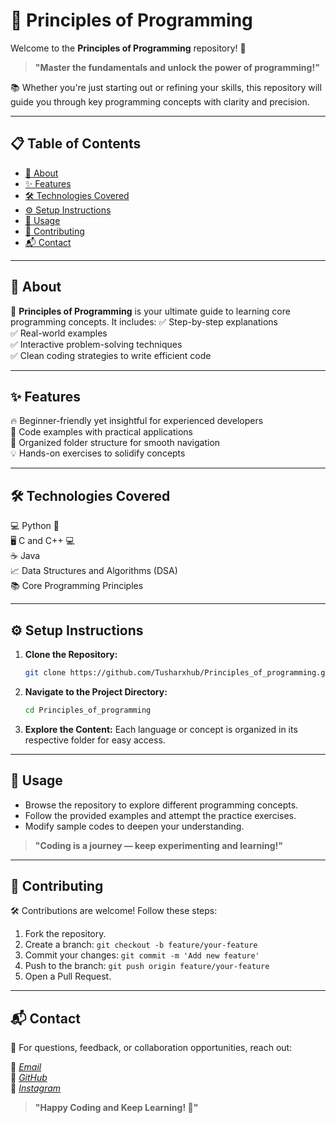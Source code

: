 # 🚀 Principles of Programming

Welcome to the **Principles of Programming** repository! 🎯

> **"Master the fundamentals and unlock the power of programming!"**

📚 Whether you're just starting out or refining your skills, this repository will guide you through key programming concepts with clarity and precision.

---

## 📋 Table of Contents
- [📖 About](#about)
- [✨ Features](#features)
- [🛠️ Technologies Covered](#technologies-covered)
- [⚙️ Setup Instructions](#setup-instructions)
- [🚀 Usage](#usage)
- [🤝 Contributing](#contributing)
- [📬 Contact](#contact)

---

## 📖 About
🎯 **Principles of Programming** is your ultimate guide to learning core programming concepts. It includes:
✅ Step-by-step explanations  
✅ Real-world examples  
✅ Interactive problem-solving techniques  
✅ Clean coding strategies to write efficient code  

---

## ✨ Features
🔥 Beginner-friendly yet insightful for experienced developers  
🚀 Code examples with practical applications  
📂 Organized folder structure for smooth navigation  
💡 Hands-on exercises to solidify concepts  

---

## 🛠️ Technologies Covered
💻 Python 🐍  
🖥️ C and C++ 💻  
☕ Java  
📈 Data Structures and Algorithms (DSA)  
📚 Core Programming Principles  

---

## ⚙️ Setup Instructions
1. **Clone the Repository:**
   ```bash
   git clone https://github.com/Tusharxhub/Principles_of_programming.git
   ```
2. **Navigate to the Project Directory:**
   ```bash
   cd Principles_of_programming
   ```
3. **Explore the Content:**
   Each language or concept is organized in its respective folder for easy access.

---

## 🚀 Usage
- Browse the repository to explore different programming concepts.  
- Follow the provided examples and attempt the practice exercises.  
- Modify sample codes to deepen your understanding.  

> **"Coding is a journey — keep experimenting and learning!"**

---

## 🤝 Contributing
🛠️ Contributions are welcome! Follow these steps:
1. Fork the repository.
2. Create a branch: `git checkout -b feature/your-feature`
3. Commit your changes: `git commit -m 'Add new feature'`
4. Push to the branch: `git push origin feature/your-feature`
5. Open a Pull Request.


---

## 📬 Contact
💬 For questions, feedback, or collaboration opportunities, reach out:

📧 [*Email*](mailto:t.k.d.dey2033929837@gmail.com)  
🔗 [*GitHub*](https://github.com/Tusharxhub)  
📸 [*Instagram*](https://www.instagram.com/tushardevx01/)  

> **"Happy Coding and Keep Learning! 🚀"**
